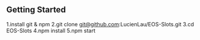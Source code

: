 ## Getting Started
1.install git & npm
2.git clone git@github.com:LucienLau/EOS-Slots.git
3.cd EOS-Slots
4.npm install
5.npm start